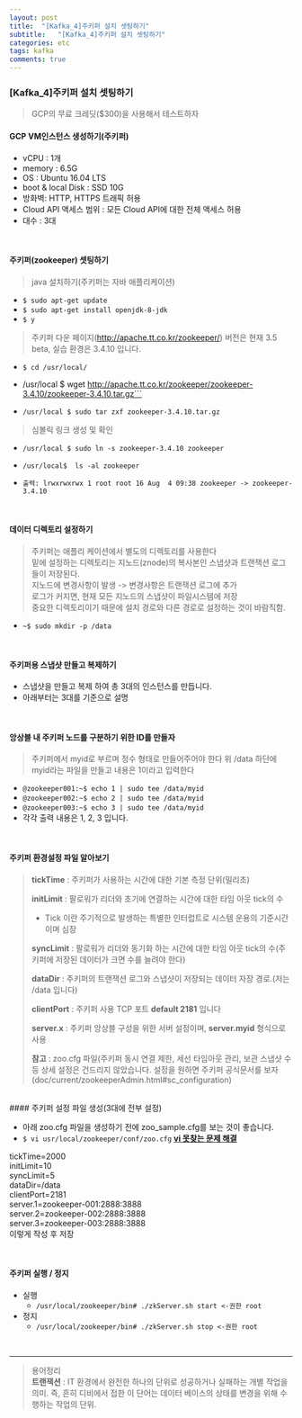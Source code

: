```yaml
---
layout: post
title:  "[Kafka_4]주키퍼 설치 셋팅하기"
subtitle:   "[Kafka_4]주키퍼 설치 셋팅하기"
categories: etc
tags: kafka
comments: true
---
```



### [Kafka_4]주키퍼 설치 셋팅하기

> GCP의 무료 크레딧($300)을 사용해서 테스트하자

#### GCP VM인스턴스 생성하기(주키퍼)
- vCPU : 1개
- memory : 6.5G
- OS : Ubuntu 16.04 LTS
- boot & local Disk : SSD 10G
- 방화벽: HTTP, HTTPS 트래픽 허용
- Cloud API 액세스 범위 : 모든 Cloud API에 대한 전체 액세스 허용
- 대수 : 3대

<br>

#### 주키퍼(zookeeper) 셋팅하기

> java 설치하기(주키퍼는 자바 애플리케이션)  

- ```$ sudo apt-get update```
- ```$ sudo apt-get install openjdk-8-jdk```
- ```$ y```

> 주키퍼 다운 페이지(http://apache.tt.co.kr/zookeeper/)
> 버전은 현재 3.5 beta, 실습 환경은 3.4.10 입니다.  

- ```$ cd /usr/local/```  
- /usr/local $ wget http://apache.tt.co.kr/zookeeper/zookeeper-3.4.10/zookeeper-3.4.10.tar.gz```

- ```/usr/local $ sudo tar zxf zookeeper-3.4.10.tar.gz```

> 심볼릭 링크 생성 및 확인  

- ```/usr/local $ sudo ln -s zookeeper-3.4.10 zookeeper```  
- ```/usr/local$  ls -al zookeeper```  
- ```출력: lrwxrwxrwx 1 root root 16 Aug  4 09:38 zookeeper -> zookeeper-3.4.10```  

	<br>
#### 데이터 디렉토리 설정하기

> 주키퍼는 애플리 케이션에서 별도의 디렉토리를 사용한다  
> 밑에 설정하는 디렉토리는 지노드(znode)의 복사본인 스냅샷과 트랜잭션 로그들이 저장된다.  
> 지노드에 변경사항이 발생 -> 변경사항은 트랜잭션 로그에 추가  
> 로그가 커지면, 현재 모든 지노드의 스냅샷이 파일시스템에 저장  
> 중요한 디렉토리이기 때문에 설치 경로와 다른 경로로 설정하는 것이 바람직함.

 - ```~$ sudo mkdir -p /data```

<br>

#### 주키퍼용 스냅샷 만들고 복제하기
- 스냅샷을 만들고 복제 하여 총 3대의 인스턴스를 만듭니다.
- 아래부터는 3대를 기준으로 설명

<br>

#### 앙상블 내 주키퍼 노드를 구분하기 위한 ID를 만들자
> 주키퍼에서 myid로 부르며 정수 형태로 만들어주어야 한다
> 위 /data 하단에 myid라는 파일을 만들고 내용은 1이라고 입력한다  

- ```@zookeeper001:~$ echo 1 | sudo tee /data/myid```
- ```@zookeeper002:~$ echo 2 | sudo tee /data/myid```
- ```@zookeeper003:~$ echo 3 | sudo tee /data/myid```  
- 각각 출력 내용은 1, 2, 3 입니다.

<br>

#### 주키퍼 환경설정 파일 알아보기
> **tickTime** : 주키퍼가 사용하는 시간에 대한 기본 측정 단위(밀리초)  
>
> **initLimit** : 팔로워가 리더와 초기에 연결하는 시간에 대한 타임 아웃 tick의 수  
>
> - Tick 이란 주기적으로 발생하는 특별한 인터럽트로 시스템 운용의 기준시간이며 심장  
>
> **syncLimit** : 팔로워가 리더와 동기화 하는 시간에 대한 타임 아웃 tick의 수(주키퍼에 저장된 데이터가 크면 수를 늘려야 한다)  
>
> **dataDir** : 주키퍼의 트랜잭션 로그와 스냅샷이 저장되는 데이터 자장 경로.(저는 /data 입니다)  
>
> **clientPort** : 주키퍼 사용 TCP 포트 **default 2181** 입니다  
>
> **server.x** : 주키퍼 앙상블 구성을 위한 서버 설정이며, **server.myid** 형식으로 사용  
>
> **참고** : zoo.cfg 파일(주키퍼 동시 연결 제한, 세선 타임아웃 관리, 보관 스냅샷 수 등 상세 설정은 건드리지 않았습니다. 설정을 원하면 주키퍼 공식문서를 보자(doc/current/zookeeperAdmin.html#sc_configuration)  

<br>
#### 주키퍼 설정 파일 생성(3대에 전부 설정)

- 아래 zoo.cfg 파일을 생성하기 전에 zoo_sample.cfg를 보는 것이 좋습니다.
- ```$ vi usr/local/zookeeper/conf/zoo.cfg``` [**vi 못찾는 문제 해결**](https://twowinsh87.github.io/etc/2018/08/05/etc-iknowledge-root-1/)

tickTime=2000<br>
initLimit=10<br>
syncLimit=5<br>
dataDir=/data<br>
clientPort=2181<br>
server.1=zookeeper-001:2888:3888<br>
server.2=zookeeper-002:2888:3888<br>
server.3=zookeeper-003:2888:3888<br>
이렇게 작성 후 저장

<br>

#### 주키퍼 실행 / 정지
- 실행
	- ```/usr/local/zookeeper/bin# ./zkServer.sh start <-권한 root```
- 정지
	- ```/usr/local/zookeeper/bin# ./zkServer.sh stop <-권한 root```

<br>


---
> 용어정리  
> **트랜잭션** : IT 환경에서 완전한 하나의 단위로 성공하거나 실패하는 개별 작업을 의미. 즉, 흔히 디비에서 접한 이 단어는 데이터 베이스의 상태를 변경을 위해 수행하는 작업의 단위.
